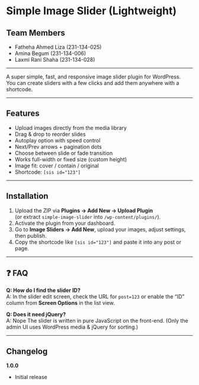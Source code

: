 # Simple Image Slider (Lightweight)

##  Team Members
- Fatheha Ahmed Liza (231-134-025)  
- Amina Begum (231-134-006)  
- Laxmi Rani Shaha (231-134-028)  

---

A super simple, fast, and responsive image slider plugin for WordPress.  
You can create sliders with a few clicks and add them anywhere with a shortcode.

---

##  Features
- Upload images directly from the media library  
- Drag & drop to reorder slides  
- Autoplay option with speed control  
- Next/Prev arrows + pagination dots  
- Choose between slide or fade transition  
- Works full-width or fixed size (custom height)  
- Image fit: cover / contain / original  
- Shortcode: `[sis id="123"]`

---

##  Installation
1. Upload the ZIP via **Plugins → Add New → Upload Plugin**  
   (or extract `simple-image-slider` into `/wp-content/plugins/`).  
2. Activate the plugin from your dashboard.  
3. Go to **Image Sliders → Add New**, upload your images, adjust settings, then publish.  
4. Copy the shortcode like `[sis id="123"]` and paste it into any post or page.  

---

## ❓ FAQ

**Q: How do I find the slider ID?**  
A: In the slider edit screen, check the URL for `post=123` or enable the “ID” column from **Screen Options** in the list view.  

**Q: Does it need jQuery?**  
A: Nope  The slider is written in pure JavaScript on the front-end. (Only the admin UI uses WordPress media & jQuery for sorting.)  

---

##  Changelog
**1.0.0**  
- Initial release 




